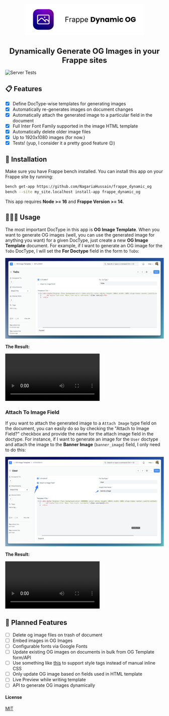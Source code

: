 <p align="center">
  <a href="https://github.com/NagariaHussain/frappe_dynamic_og">
    <img src="./.github/images/fdog_logo.png" width="380" />
  </a>
</p>
<h1 style="font-size: 24px" align="center">Dynamically Generate OG Images in your Frappe sites</h1>

![Server Tests](https://github.com/NagariaHussain/frappe_dynamic_og/actions/workflows/ci.yml/badge.svg)

## 📋 Features

- [x] Define DocType-wise templates for generating images
- [x] Automatically re-generates images on document changes
- [x] Automatically attach the generated image to a particular field in the document
- [x] Full Inter Font Family supported in the image HTML template
- [x] Automatically delete older image files
- [x] Up to 1920x1080 images (for now.)
- [x] Tests! (yup, I consider it a pretty good feature 😉)

## 📀 Installation

Make sure you have Frappe bench installed. You can install this app on your Frappe site by running:

```bash
bench get-app https://github.com/NagariaHussain/frappe_dynamic_og
bench --site my_site.localhost install-app frappe_dynamic_og
```

This app requires **Node >= 16** and **Frappe Version >= 14**.

## 👩🏼‍💻 Usage

The most important DocType in this app is **OG Image Template**. When you want to generate OG images (well, you can use the generated image for anything you want) for a given DocType, just create a new **OG Image Template** document. For example, if I want to generate an OG image for the `ToDo` DocType, I will set the **For Doctype** field in the form to `ToDo`:

![Screenshot of OG Image Template For ToDo](.github/images/sample_todo_og_image_template_form_view.png)

**The Result:**

![ToDo OG Image Demo](https://user-images.githubusercontent.com/34810212/206919225-66016d1a-562c-4fa4-b778-315803ee70ff.mp4)

### Attach To Image Field

If you want to attach the generated image to a `Attach Image` type field on the document, you can easily do so by checking the "Attach to Image Field?" checkbox and provide the name for the attach image field in the doctype. For instance, if I want to generate an image for the `User` doctype and attach the image to the **Banner Image** (`banner_image`) field, I only need to do this:

![Screenshot of OG Image Template For User](.github/images/sample_user_og_image_template_form_view.png)

**The Result:**

![User OG Image Demo](https://user-images.githubusercontent.com/34810212/206919330-63ecd171-e645-4439-aa06-f9d3bf539073.mp4)

## 📍 Planned Features 

- [ ] Delete og image files on trash of document
- [ ] Embed images in OG Images
- [ ] Configurable fonts via Google Fonts
- [ ] Update existing OG images on documents in bulk from OG Template form/API
- [ ] Use something like [this](https://github.com/jonkemp/inline-css) to support style tags instead of manual inline CSS
- [ ] Only update OG image based on fields used in HTML template
- [ ] Live Preview while writing template
- [ ] API to generate OG images dynamically

#### License

[MIT](./LICENSE.txt)